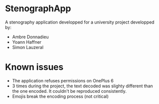 # StenographApp
A stenography application developped for a university project developped by:
- Ambre Donnadieu
- Yoann Haffner
- Simon Lauzeral

# Known issues
- The application refuses permissions on OnePlus 6
- 3 times during the project, the text decoded was slighty different than the one encoded. It couldn't be reproduced consistently.
- Emojis break the encoding process (not critical)
